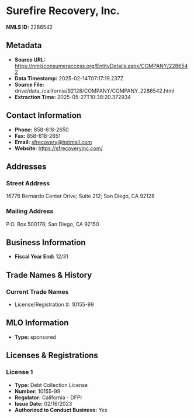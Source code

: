 # Surefire Recovery, Inc.

**NMLS ID:** 2286542

## Metadata
- **Source URL:** https://nmlsconsumeraccess.org/EntityDetails.aspx/COMPANY/2286542
- **Data Timestamp:** 2025-02-14T07:17:19.237Z
- **Source File:** drive/data_/california/92128/COMPANY/COMPANY_2286542.html
- **Extraction Time:** 2025-05-27T10:38:20.372934

## Contact Information
- **Phone:** 858-618-2650
- **Fax:** 858-618-2651
- **Email:** sfrecovery@hotmail.com
- **Website:** https://sfrecoveryinc.com/

## Addresses
### Street Address
16776 Bernardo Center Drive; Suite 212; San Diego, CA 92128

### Mailing Address
P.O. Box 500178; San Diego, CA 92150

## Business Information
- **Fiscal Year End:** 12/31

## Trade Names & History
### Current Trade Names
- License/Registration #: 10155-99

## MLO Information
- **Type:** sponsored

## Licenses & Registrations

### License 1
- **Type:** Debt Collection License
- **Number:** 10155-99
- **Regulator:** California - DFPI
- **Issue Date:** 02/16/2023
- **Authorized to Conduct Business:** Yes
